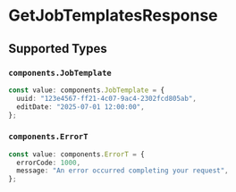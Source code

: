 # GetJobTemplatesResponse


## Supported Types

### `components.JobTemplate`

```typescript
const value: components.JobTemplate = {
  uuid: "123e4567-ff21-4c07-9ac4-2302fcd805ab",
  editDate: "2025-07-01 12:00:00",
};
```

### `components.ErrorT`

```typescript
const value: components.ErrorT = {
  errorCode: 1000,
  message: "An error occurred completing your request",
};
```

